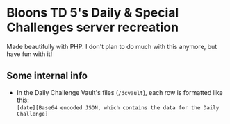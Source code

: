 # Bloons TD 5's Daily &amp; Special Challenges server recreation
Made beautifully with PHP. I don't plan to do much with this anymore, but have fun with it!

## Some internal info
- In the Daily Challenge Vault's files (`/dcvault`), each row is formatted like this:<br>
`[date][Base64 encoded JSON, which contains the data for the Daily Challenge]`

